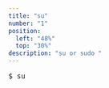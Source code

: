 ```yaml
---
title: "su"
number: "1"
position:
  left: "48%"
  top: "30%"
description: "su or sudo "
---
```


<pre>
$ su
</pre>


